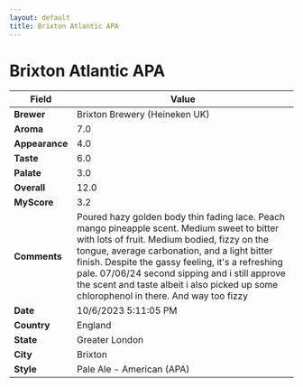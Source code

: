 ```yaml
---
layout: default
title: Brixton Atlantic APA
---
```


# Brixton Atlantic APA

| Field         | Value                                                                                                   |
|---------------|---------------------------------------------------------------------------------------------------------|
| **Brewer**    | Brixton Brewery (Heineken UK)                                                                                        |
| **Aroma**     | 7.0                                                                                         |
| **Appearance**| 4.0                                                                                    |
| **Taste**     | 6.0                                                                                         |
| **Palate**    | 3.0                                                                                        |
| **Overall**   | 12.0                                                                                       |
| **MyScore**   | 3.2                                                                                       |
| **Comments**  | Poured hazy golden body thin fading lace. Peach mango pineapple scent. Medium sweet to bitter with lots of fruit. Medium bodied, fizzy on the tongue, average carbonation, and a light bitter finish. Despite the gassy feeling, it's a refreshing pale. 07/06/24 second sipping and i still approve the scent and taste albeit i also picked up some chlorophenol in there.  And way too fizzy                                                                                       |
| **Date**      | 10/6/2023 5:11:05 PM                                                                                          |
| **Country**   | England                                                                                       |
| **State**     | Greater London                                                                                         |
| **City**      | Brixton                                                                                          |
| **Style**     | Pale Ale - American (APA)                                                                                         |
